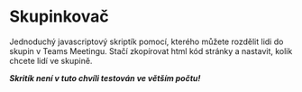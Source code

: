 # Skupinkovač

Jednoduchý javascriptový skriptík pomocí, kterého můžete rozdělit lidi do skupin v Teams Meetingu. Stačí zkopírovat html kód stránky a nastavit, kolik chcete lidí ve skupině.

***Skritík není v tuto chvíli testován ve větším počtu!***
